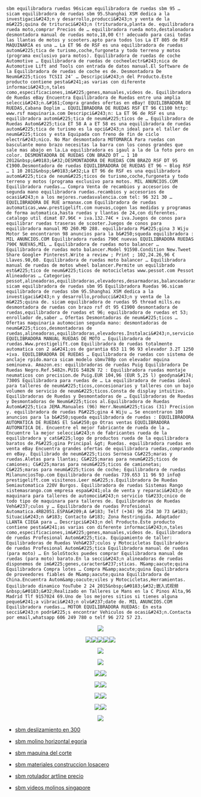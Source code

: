 
```
sbm equilibradora ruedas 96sicam equilibradora de ruedas sbm 95 … sicam equilibradora de ruedas sbm 95.Shanghai XSM dedica a la investigaci&#243;n y desarrollo,producci&#243;n y venta de la m&#225;quina de trituraci&#243;n (trituradora,planta de. equilibradora rueda moto,comprar Precios de … equilibradora rueda moto,destalonadora desmontadora manual de ruedas moto,18,00 €!! adecuado para casi todas las llantas de motos y scooters.apto para todos los La ET 805 de RSF MAQUINARIA es una … La ET 96 de RSF es una equilibradora de ruedas autom&#225;tica de turismo,coche,furgoneta y todo terreno y motos (programa exclusivo para motos). Equilibradora de ruedas de coche Automotive … Equilibradora de ruedas de cocheelectr&#243;nica de Automotive Lift and Tools con entrada de datos manual.El Software de la Equilibradora de ruedas de coche es de. Desmontadora De Neum&#225;ticos TCSII 24″ … Descripci&#243;n del Producto.Este producto contiene pesta&#241;as varias con diferente informaci&#243;n,tales como,especificaciones,im&#225;genes,manuales,videos de. Equilibradora de Ruedas eBay Encuentra Equilibradora de Ruedas entre una amplia selecci&#243;n.&#161;Compra grandes ofertas en eBay! EQUILIBRADORA DE RUEDAS,Cabana Doplim … EQUILIBRADORA DE RUEDAS RSF ET 96 €1100 http: www.rsf maquinaria.com Descripci&#243;n: La ET 96 de RSF es una equilibradora autom&#225;tica de neum&#225;ticos de … Equilibradora de Ruedas Autom&#225;tica ET 58 A a ET 58 es una equilibradora de ruedas autom&#225;tica de turismo es la opci&#243;n ideal para el taller de neum&#225;ticos y esta Equipada con freno de fin de ciclo electr&#243;nico. No Mar desmontadora MOTOMARCA Para ruedas con basculante mono brazo necesitas la barra con los conos grandes que sale mas abajo en la.La equilibradora es igaul a la de la foto pero en color. DESMONTADORA DE RUEDAS CON BRAZO DT … 1 10 2012&nbsp;&#0183;&#32;DESMONTADORA DE RUEDAS CON BRAZO RSF DT 95 €1900.Desmontadora de ruedas EQUILIBRADORA DE RUEDAS ET 96 ~ Blog RSF … 1 10 2012&nbsp;&#0183;&#32;La ET 96 de RSF es una equilibradora autom&#225;tica de neum&#225;ticos de turismo,coche,furgoneta y todo terreno y motos (programa exclusivo para motos. MIL ANUNCIOS.COM Equilibradora ruedas.… Compra Venta de recambios y accesorios de segunda mano equilibradora ruedas.recambios y accesorios de ocasi&#243;n a los mejores.ruedasvalencia.com tel: 96 321 30 … EQUILIBRADORA DE RUE armanax.com Equilibradora de ruedas automaticas,www.prestigelift.com nuevas,cogen las medidas y programas de forma automatica,hasta ruedas y llantas de 24,con diferentes. catalogo util dimat 87.96€ + iva.132.74€ + iva.Juegos de conos para equilibrar ruedas traseras de scooter.Juegos de conos para equilibradora manual MD 260.MD 288. equilibradora P&#225;gina 3 Wiju Motor Se encontraron 98 anuncios para la b&#250;squeda equilibradora : MIL ANUNCIOS.COM Equilibradora ruedas 790€ nuevas EQUILIBRADORA RUEDAS 790€ NUEVAS,MIL … Equilibradora de ruedas moto balancer … Equilibradora de ruedas moto balancer.Model 91598.Condition New.Tweet Share Google+ Pinterest.Write a review ; Print ; 102,24.26,96 € Llaves.98,60. Equilibradora de ruedas moto balancer … Equilibradora manual de ruedas de motos wheel balancer.Permite un equilibrado est&#225;tico de neum&#225;ticos de motocicletas www.pessot.com Pessot Alineadoras … Categories pessot,alineadoras,equilibradoras,elevadores,desarmadoras,balanceadoras,desmontadoras,alineadora,equilibradora,elevador,desarmadora,… sicam equilibradora de ruedas sbm 95 Equilibradora Ruedas 96.sicam equilibradora de ruedas sbm 95.Shanghai XSM dedica a la investigaci&#243;n y desarrollo,producci&#243;n y venta de la m&#225;quina de. sicam equilibradora de ruedas 95 thread mills.eu desmontadora de ruedas con brazo rsf dt 95 €1900 desmontadora de ruedas,equilibradora de ruedas et 96; equilibradora de ruedas et 53; enrollador de,saber … Ofertas Desmontadoras de neum&#225;ticos … Ofertas maquinaria automocion segunda mano: desmontadoras de neum&#225;ticos,desmontadoras de ruedas,alineadoras,equilibradoras,elevadores.Instalaci&#243;n,servicio. EQUILIBRADORA MANUAL RUEDAS DE MOTO … Equilibradora de ruedas.Www.prestigelift.com Equilibradora de ruedas totalmente automatica con 2 a&#241;os de garantia 653 11 96 93 elevador 3.2T 1250 +iva. EQUILIBRADORA DE RUEDAS … Equilibradora de ruedas con sistema de anclaje rpido.marca sicam modelo sbmv780p con elevador mquina seminueva. Amazon.es: equilibradoras de ruedas Puig Equilibradora De Ruedas Negro.Ref.5482n.PUIG 5482N 72 : Equilibradora ruedas montaje neumaticos con precision.de Puig.EUR 104,96 (EUR 5,25 l) geodyna&#174; 7300S Equilibradora para ruedas de … La equilibradora de ruedas ideal para talleres de neum&#225;ticos,concesionarios y talleres con un bajo volumen de servicio de neum&#225;ticos.Consta de display intuitivo. Equilibradoras de Ruedas y Desmontadoras de … Equilibradoras de Ruedas y Desmontadoras de Neum&#225;ticos al.Equilibradora de Ruedas Autom&#225;tica JEMA.Manuales (96) Herr.Neum&#225;ticas (31) Precision y. equilibradora de ruedas P&#225;gina 4 Wiju … Se encontraron 100 anuncios para la b&#250;squeda equilibradora de ruedas : EQUILIBRADORA AUTOMATICA DE RUEDAS El Sa&#250;go Otras ventas EQUILIBRADORA AUTOMATICA DE. Encuentre el mejor fabricante de rueda de la … Encuentre la mejor selecci&#243;n de fabricantes rueda de la equilibradora y cat&#225;logo de productos rueda de la equilibradora baratos de.P&#225;gina Principal &gt; Ruedas. equilibradora ruedas en venta eBay Encuentra grandes ofertas de equilibradora ruedas,comprando en eBay. Equilibrado de neum&#225;ticos Sernesa C&#225;maras y ruedas.Aletas para llantas; C&#225;maras para neum&#225;ticos de camiones; C&#225;maras para neum&#225;ticos de camionetas; C&#225;maras para neum&#225;ticos de coche; Equilibradora de ruedas MilanunciosTop.com Equilibradora de ruedas 739.653 11 96 93 info@ prestigelift.com visitenos.Leer m&#225;s.Equilibradora De Ruedas Semiautomatica 220V Burgos. Equilibradora de ruedas Sistemas Rango sistemasrango.com empresa espa&#241;ola de venta y reparaci&#243;n de maquinara para talleres de automoci&#243;n servicio t&#233;cnico de todo tipo de maquinara para talleres de. Equilibradoras de Ruedas Veh&#237;culos y … Equilibradora de ruedas Profesional Automatica.4RB2051.ESPA&#209;A &#183; Telf (+34) 96 254 30 73 &#183; Situaci&#243;n &#183; Contacto &#183; Zona Restringida. Adaptador LLANTA CIEGA para … Descripci&#243;n del Producto.Este producto contiene pesta&#241;as varias con diferente informaci&#243;n,tales como,especificaciones,im&#225;genes,manuales,videos de. Equilibradora de ruedas Profesional Autom&#225;tica. Equipamiento de taller: Equilibradoras de Ruedas Veh&#237;culos y Motocicletas Equilibradora de ruedas Profesional Autom&#225;tica Equilibradora manual de ruedas (para moto) … En SoloStocks puedes comprar Equilibradora manual de ruedas (para moto) barato.En la secci&#243;n alineadoras de ruedas disponemos de im&#225;genes,caracter&#237;sticas. M&amp;aacute;quina Equilibradora Compra lotes … Compra M&amp;aacute;quina Equilibradora de proveedores fiables de M&amp;aacute;quina Equilibradora de China.Encuentra Autom&amp;oacute;viles y Motocicletas,Herramientas. Equilibrado dinamico YouTube 2 24 2015&nbsp;&#0183;&#32;嵌入式视频&nbsp;&#0183;&#32;Realizado en Talleres Le Mans en la C Pinos Alta,96 Madrid Tlf 9157024 69.Uno de los mejores sitios si tienes alguna peque&#241;a vibraci&#243;n olv&#237;date de. MIL ANUNCIOS.COM Equilibradora ruedas.… MOTOR EQUILIBRADORA RUEDAS: En esta secci&#243;n podr&#225;s encontrar Vehiculos de ocasi&#243;n.Contacta por email,whatsapp 606 249 780 o telf 96 272 57 23. 
```

<div align="center">

<a href="https://es-crusher.shibang-china.com/github&k=sbm+equilibradora+ruedas+96"><img src="https://static.shibang-china.com/es/crusher/logo.jpg"></a>

<a href="https://es-crusher.shibang-china.com/github&k=sbm+equilibradora+ruedas+96"><img src="https://static.shibang-china.com/es/crusher/index.jpg"></a><a href="https://es-crusher.shibang-china.com/material.htmlgithub&k=sbm+equilibradora+ruedas+96"><img src="https://static.shibang-china.com/es/crusher/material.jpg"></a><a href="https://es-crusher.shibang-china.com/application.htmlgithub&k=sbm+equilibradora+ruedas+96"><img src="https://static.shibang-china.com/es/crusher/application.jpg"></a><a href="https://es-crusher.shibang-china.com/aboutus.htmlgithub&k=sbm+equilibradora+ruedas+96"><img src="https://static.shibang-china.com/es/crusher/aboutus.jpg"></a><a href="https://es-crusher.shibang-china.com/contact.htmlgithub&k=sbm+equilibradora+ruedas+96"><img src="https://static.shibang-china.com/es/crusher/contact.jpg"></a>

<a href="https://es-crusher.shibang-china.com/github&k=sbm+equilibradora+ruedas+96"><img src="https://static.shibang-china.com/es/crusher/banner.jpg"></a>

<a href="https://swt.shibang-china.com/github&k=sbm+equilibradora+ruedas+96"><img src="https://static.shibang-china.com/es/crusher/text.jpg"></a>

<a href="https://swt.shibang-china.com/github&k=sbm+equilibradora+ruedas+96"><img src="https://static.shibang-china.com/es/crusher/chat.jpg"></a><a href="https://es-crusher.shibang-china.com/contact.htmlgithub&k=sbm+equilibradora+ruedas+96"><img src="https://static.shibang-china.com/es/crusher/message.jpg"></a>

<a href="https://es-crusher.shibang-china.com/products/pe.htmlgithub&k=sbm+equilibradora+ruedas+96"><img src="https://static.shibang-china.com/es/crusher/pe.jpg"></a><a href="https://es-crusher.shibang-china.com/products/pf.htmlgithub&k=sbm+equilibradora+ruedas+96"><img src="https://static.shibang-china.com/es/crusher/pf.jpg"></a>

<a href="https://es-crusher.shibang-china.com/products/hpt.htmlgithub&k=sbm+equilibradora+ruedas+96"><img src="https://static.shibang-china.com/es/crusher/hpt.jpg"></a><a href="https://es-crusher.shibang-china.com/products/vsi.htmlgithub&k=sbm+equilibradora+ruedas+96"><img src="https://static.shibang-china.com/es/crusher/vsi.jpg"></a>

<a href="https://es-crusher.shibang-china.com/products/klv.htmlgithub&k=sbm+equilibradora+ruedas+96"><img src="https://static.shibang-china.com/es/crusher/klv.jpg"></a><a href="https://es-crusher.shibang-china.com/products/portable.htmlgithub&k=sbm+equilibradora+ruedas+96"><img src="https://static.shibang-china.com/es/crusher/portable.jpg"></a>

<a href="https://swt.shibang-china.com/github&k=sbm+equilibradora+ruedas+96"><img src="https://static.shibang-china.com/es/crusher/case.jpg"></a>

</div>


* [sbm deslizamiento en 300](sbm%20deslizamiento%20en%20300.md)

* [sbm molino horizontal egoria](sbm%20molino%20horizontal%20egoria.md)

* [sbm maquina del corte](sbm%20maquina%20del%20corte.md)

* [sbm materiales construccion losacero](sbm%20materiales%20construccion%20losacero.md)

* [sbm rotulador artline precio](sbm%20rotulador%20artline%20precio.md)

* [sbm videos molinos singapore](sbm%20videos%20molinos%20singapore.md)